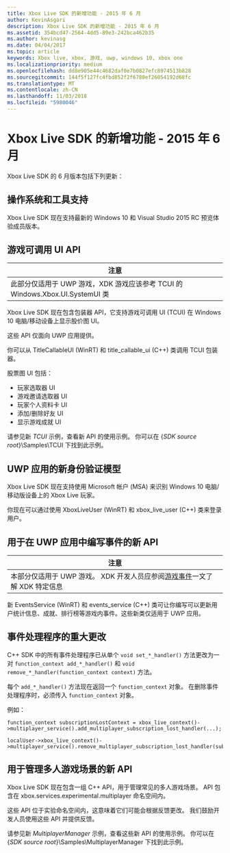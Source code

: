 ```yaml
---
title: Xbox Live SDK 的新增功能 - 2015 年 6 月
author: KevinAsgari
description: Xbox Live SDK 的新增功能 - 2015 年 6 月
ms.assetid: 354bcd47-2564-4dd5-89e3-242bca462b35
ms.author: kevinasg
ms.date: 04/04/2017
ms.topic: article
keywords: Xbox live, xbox, 游戏, uwp, windows 10, xbox one
ms.localizationpriority: medium
ms.openlocfilehash: dd8e905e44c4682daf0e7b0827efc8974513b828
ms.sourcegitcommit: 144f5f127fc4fbd852f2f6780ef26054192d68fc
ms.translationtype: MT
ms.contentlocale: zh-CN
ms.lasthandoff: 11/03/2018
ms.locfileid: "5980046"
---
```

# <a name="whats-new-for-the-xbox-live-sdk---june-2015"></a>Xbox Live SDK 的新增功能 - 2015 年 6 月

Xbox Live SDK 的 6 月版本包括下列更新：

## <a name="os-and-tool-support"></a>操作系统和工具支持 ##
Xbox Live SDK 现在支持最新的 Windows 10 和 Visual Studio 2015 RC 预览体验成员版本。

## <a name="title-callable-ui-apis"></a>游戏可调用 UI API

| 注意 |
|------|
| 此部分仅适用于 UWP 游戏，XDK 游戏应该参考 TCUI 的 Windows.Xbox.UI.SystemUI 类  |

Xbox Live SDK 现在包含包装器 API，它支持游戏可调用 UI (TCUI) 在 Windows 10 电脑/移动设备上显示股价图 UI。

这些 API 仅面向 UWP 应用提供。

你可以从 TitleCallableUI (WinRT) 和 title_callable_ui (C++) 类调用 TCUI 包装器。

股票图 UI 包括：
* 玩家选取器 UI
* 游戏邀请选取器 UI
* 玩家个人资料卡 UI
* 添加/删除好友 UI
* 显示游戏成就 UI

请参见新 *TCUI* 示例，查看新 API 的使用示例。 你可以在 {*SDK source root*}\Samples\TCUI 下找到此示例。

## <a name="new-authentication-model-for-uwp-apps"></a>UWP 应用的新身份验证模型
Xbox Live SDK 现在支持使用 Microsoft 帐户 (MSA) 来识别 Windows 10 电脑/移动版设备上的 Xbox Live 玩家。

你现在可以通过使用 XboxLiveUser (WinRT) 和 xbox_live_user (C++) 类来登录用户。

## <a name="new-api-for-writing-events-in-uwp-apps"></a>用于在 UWP 应用中编写事件的新 API

| 注意 |
|------|
| 本部分仅适用于 UWP 游戏。  XDK 开发人员应参阅[游戏事件](https://developer.microsoft.com/en-us/games/xbox/docs/xboxlive/xbox-live-partners/event-driven-data-platform/game-events)一文了解 XDK 特定信息  |

新 EventsService (WinRT) 和 events_service (C++) 类可让你编写可以更新用户统计信息、成就、排行榜等游戏内事件。这些新类仅适用于 UWP 应用。

## <a name="breaking-change-to-event-handlers"></a>事件处理程序的重大更改 ##
C++ SDK 中的所有事件处理程序已从单个 `void set_*_handler()` 方法更改为一对 `function_context add_*_handler()` 和 `void remove_*_handler(function_context context)` 方法。

每个 `add_*_handler()` 方法现在返回一个 `function_context` 对象。 在删除事件处理程序时，必须传入 `function_context` 对象。

例如：
```
function_context subscriptionLostContext = xbox_live_context()->multiplayer_service().add_multiplayer_subscription_lost_handler(...);

localUser->xbox_live_context()->multiplayer_service().remove_multiplayer_subscription_lost_handler(subscriptionLostContext);
```

## <a name="new-apis-for-managing-multiplayer-scenarios"></a>用于管理多人游戏场景的新 API
Xbox Live SDK 现在包含一组 C++ API，用于管理常见的多人游戏场景。 API 包含在 xbox.services.experimental.multiplayer 命名空间内。

这些 API 位于实验命名空间内，这意味着它们可能会根据反馈更改。  我们鼓励开发人员使用这些 API 并提供反馈。

请参见新 *MultiplayerManager* 示例，查看这些新 API 的使用示例。 你可以在 {*SDK source root*}\Samples\MultiplayerManager 下找到此示例。
